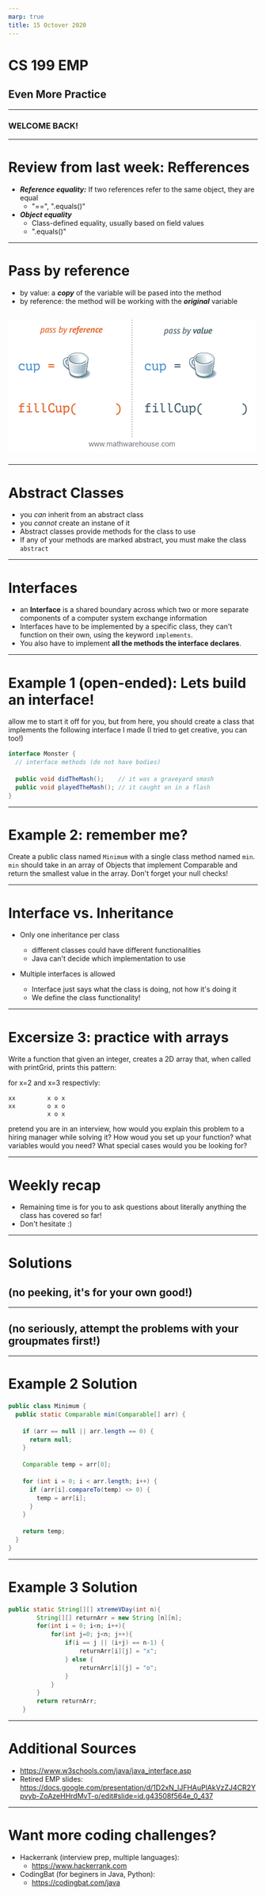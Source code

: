 ```yaml
---
marp: true
title: 15 Octover 2020
---
```


# <!-- fit --> CS 199 EMP

## <!-- fit --> Even More Practice

---
### <!-- fit --> WELCOME BACK!

---

# Review from last week: Refferences

* ***Reference equality:*** If two references refer to the same object, they are equal
  * "==", ".equals()"
* ***Object equality***
  * Class-defined equality, usually based on field values
  * ".equals()"


---
# Pass by reference
* by value: a ***copy*** of the variable will be pased into the method
* by reference: the method will be working with the ***original*** variable

![coffee](pics/pass_by_refference.gif)
---


---
# Abstract Classes
* you *can* inherit from an abstract class
* you *cannot* create an instane of it
* Abstract classes provide methods for the class to use
* If any of your methods are marked abstract, you must make the class ```abstract```

---
# Interfaces
* an **Interface** is a shared boundary across which two or more separate components of a computer system exchange information
* Interfaces have to be implemented by a specific class, they can't function on their own, using the keyword ```implements```.
* You also have to implement **all the methods the interface declares**.

---
# Example 1 (open-ended): Lets build an interface!
allow me to start it off for you, but from here, you should create a class that implements the following interface I made (I tried to get creative, you can too!)

```Java
interface Monster {
  // interface methods (do not have bodies)

  public void didTheMash();    // it was a graveyard smash
  public void playedTheMash(); // it caught on in a flash
}
```
---
# Example 2: remember me?
Create a public class named ```Minimum``` with a single class method named ```min```. ```min``` should take in an array of Objects that implement Comparable and return the smallest value in the array. Don't forget your null checks!

---
# Interface vs. Inheritance
* Only one inheritance per class
  * different classes could have different functionalities
  * Java can't decide which implementation to use

* Multiple interfaces is allowed
  * Interface just says what the class is doing, not how it's doing it
  * We define the class functionality!

---
# Excersize 3: practice with arrays
Write a function that given an integer, creates a 2D array that, when called with printGrid, prints this pattern:

for x=2 and x=3 respectivly:
```
xx         x o x
xx         o x o
           x o x
```
pretend you are in an interview, how would you explain this problem to a hiring manager while solving it? How woud you set up your function? what variables would you need? What special cases would you be looking for?


---
# Weekly recap
* Remaining time is for you to ask questions about literally anything the class has covered so far!
* Don't hesitate :)

---
#  <!-- fit --> Solutions 
## <!-- fit --> (no peeking, it's for your own good!)
---
## <!-- fit --> (no seriously, attempt the problems with your groupmates first!)

---
# Example 2 Solution

```Java
public class Minimum {
  public static Comparable min(Comparable[] arr) {
    
    if (arr == null || arr.length == 0) {
      return null;
    }
    
    Comparable temp = arr[0];
    
    for (int i = 0; i < arr.length; i++) {
      if (arr[i].compareTo(temp) <> 0) {
        temp = arr[i];
      }
    }
    
    return temp;
  }
}
```
---
# Example 3 Solution
```Java
public static String[][] xtremeVDay(int n){
        String[][] returnArr = new String [n][n];
        for(int i = 0; i<n; i++){
            for(int j=0; j<n; j++){
                if(i == j || (i+j) == n-1) {
                    returnArr[i][j] = "x";
                } else {
                    returnArr[i][j] = "o";
                }
            }
        }
        return returnArr;
    }
```
---
# Additional Sources
* https://www.w3schools.com/java/java_interface.asp
* Retired EMP slides: https://docs.google.com/presentation/d/1D2xN_lJFHAuPlAkVzZJ4CR2Ypvyb-ZoAzeHHrdMvT-o/edit#slide=id.g43508f564e_0_437

---
# Want more coding challenges?
* Hackerrank (interview prep, multiple languages):
  *   https://www.hackerrank.com
* CodingBat (for beginers in Java, Python): 
  * https://codingbat.com/java
